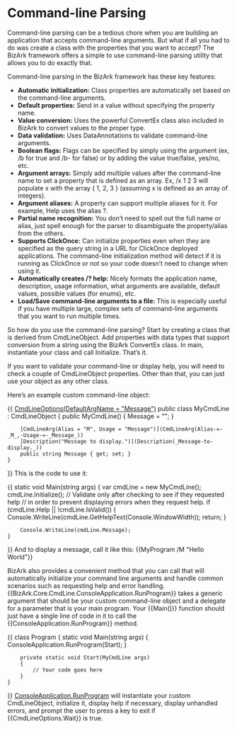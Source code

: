 # Command-line Parsing

Command-line parsing can be a tedious chore when you are building an application that accepts command-line arguments. But what if all you had to do was create a class with the properties that you want to accept? The BizArk framework offers a simple to use command-line parsing utility that allows you to do exactly that.

Command-line parsing in the BizArk framework has these key features:

* **Automatic initialization:** Class properties are automatically set based on the command-line arguments.
* **Default properties:** Send in a value without specifying the property name. 
* **Value conversion:** Uses the powerful ConvertEx class also included in BizArk to convert values to the proper type.
* **Data validation:** Uses DataAnnotations to validate command-line arguments.
* **Boolean flags:** Flags can be specified by simply using the argument (ex, /b for true and /b- for false) or by adding the value true/false, yes/no, etc.
* **Argument arrays:** Simply add multiple values after the command-line name to set a property that is defined as an array. Ex, /x 1 2 3 will populate x with the array { 1, 2, 3 } (assuming x is defined as an array of integers).
* **Argument aliases:** A property can support multiple aliases for it. For example, Help uses the alias ?.
* **Partial name recognition:** You don’t need to spell out the full name or alias, just spell enough for the parser to disambiguate the property/alias from the others.
* **Supports ClickOnce:** Can initialize properties even when they are specified as the query string in a URL for ClickOnce deployed applications. The command-line initialization method will detect if it is running as ClickOnce or not so your code doesn’t need to change when using it.
* **Automatically creates /? help:** Nicely formats the application name, description, usage information, what arguments are available, default values, possible values (for enums), etc.
* **Load/Save command-line arguments to a file:** This is especially useful if you have multiple large, complex sets of command-line arguments that you want to run multiple times.

So how do you use the command-line parsing? Start by creating a class that is derived from CmdLineObject. Add properties with data types that support conversion from a string using the BizArk ConvertEx class. In main, instantiate your class and call Initialize. That’s it.

If you want to validate your command-line or display help, you will need to check a couple of CmdLineObject properties. Other than that, you can just use your object as any other class.

Here’s an example custom command-line object:

{{
    [CmdLineOptions(DefaultArgName = "Message")](CmdLineOptions(DefaultArgName-=-_Message_))
    public class MyCmdLine
        : CmdLineObject
    {
        public MyCmdLine()
        {
            Message = "";
        }

        [CmdLineArg(Alias = "M", Usage = "Message")](CmdLineArg(Alias-=-_M_,-Usage-=-_Message_))
        [Description("Message to display.")](Description(_Message-to-display._))
        public string Message { get; set; }
    }
}}
This is the code to use it:

{{
    static void Main(string[]() args)
    {
        var cmdLine = new MyCmdLine();
        cmdLine.Initialize();
        // Validate only after checking to see if they requested help
        // in order to prevent displaying errors when they request help.
        if (cmdLine.Help || !cmdLine.IsValid())
        {
            Console.WriteLine(cmdLine.GetHelpText(Console.WindowWidth));
            return;
        }

        Console.WriteLine(cmdLine.Message);
    }
}}
And to display a message, call it like this: {{MyProgram /M "Hello World"}}

BizArk also provides a convenient method that you can call that will automatically initialize your command line arguments and handle common scenarios such as requesting help and error handling. {{BizArk.Core.CmdLine.ConsoleApplication.RunProgram}} takes a generic argument that should be your custom command-line object and a delegate for a parameter that is your main program. Your {{Main()}} function should just have a single line of code in it to call the {{ConsoleApplication.RunProgram}} method.

{{
    class Program
    {
        static void Main(string[]() args)
        {
            ConsoleApplication.RunProgram<MyCmdLine>(Start);
        }

        private static void Start(MyCmdLine args)
        {
            // Your code goes here
        }
    }
}}
[ConsoleApplication.RunProgram](http://bizark.codeplex.com/SourceControl/changeset/view/63721#1166313) will instantiate your custom CmdLineObject, initialize it, display help if necessary, display unhandled errors, and prompt the user to press a key to exit if {{CmdLineOptions.Wait}} is true. 